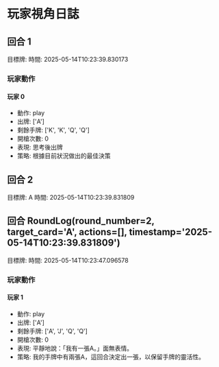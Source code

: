 # 玩家視角日誌


## 回合 1
目標牌: 
時間: 2025-05-14T10:23:39.830173

### 玩家動作

#### 玩家 0
- 動作: play
- 出牌: ['A']
- 剩餘手牌: ['K', 'K', 'Q', 'Q']
- 開槍次數: 0
- 表現: 思考後出牌
- 策略: 根據目前狀況做出的最佳決策
## 回合 2
目標牌: A
時間: 2025-05-14T10:23:39.831809


## 回合 RoundLog(round_number=2, target_card='A', actions=[], timestamp='2025-05-14T10:23:39.831809')
目標牌: 
時間: 2025-05-14T10:23:47.096578

### 玩家動作

#### 玩家 1
- 動作: play
- 出牌: ['A']
- 剩餘手牌: ['A', 'J', 'Q', 'Q']
- 開槍次數: 0
- 表現: 平靜地說：「我有一張A。」面無表情。
- 策略: 我的手牌中有兩張A，這回合決定出一張，以保留手牌的靈活性。